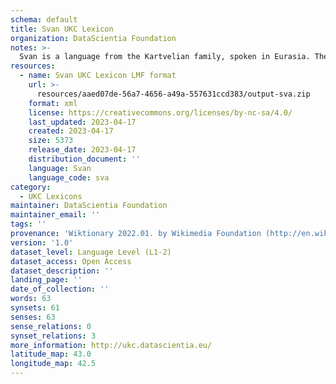 ```yaml
---
schema: default
title: Svan UKC Lexicon
organization: DataScientia Foundation
notes: >-
  Svan is a language from the Kartvelian family, spoken in Eurasia. The UKC Lexicon of Svan is represented as a lexico-semantic network. It consists of words, word senses, synsets, as well as sense-level and synset-level relationships.
resources:
  - name: Svan UKC Lexicon LMF format
    url: >-
      resources/aaed07de-56a7-4656-a49a-557631ccd383/output-sva.zip
    format: xml
    license: https://creativecommons.org/licenses/by-nc-sa/4.0/
    last_updated: 2023-04-17
    created: 2023-04-17
    size: 5373
    release_date: 2023-04-17
    distribution_document: ''
    language: Svan
    language_code: sva
category:
  - UKC Lexicons
maintainer: DataScientia Foundation
maintainer_email: ''
tags: ''
provenance: 'Wiktionary 2022.01. by Wikimedia Foundation (http://en.wiktionary.org); CogNet 2.1 by Khuyagbaatar Batsuren, National University of Mongolia (http://cognet.ukc.disi.unitn.it); Princeton WordNet 2.1 by Princeton University (https://wordnet.princeton.edu)'
version: '1.0'
dataset_level: Language Level (L1-2)
dataset_access: Open Access
dataset_description: ''
landing_page: ''
date_of_collection: ''
words: 63
synsets: 61
senses: 63
sense_relations: 0
synset_relations: 3
more_information: http://ukc.datascientia.eu/
latitude_map: 43.0
longitude_map: 42.5
---
```

